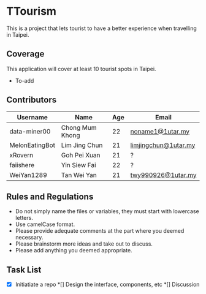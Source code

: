 # TTourism
This is a project that lets tourist to have a better experience when travelling in Taipei.

## Coverage
This application will cover at least 10 tourist spots in Taipei.

- To-add

## Contributors

| Username       | Name            | Age  | Email                |
| -------------- | --------------- | ---- | -------------------- |
| data-miner00   | Chong Mum Khong | 22   | noname1@1utar.my     |
| MelonEatingBot | Lim Jing Chun   | 21   | limjingchun@1utar.my |
| xRovern        | Goh Pei Xuan    | 21   | ?                    |
| faiishere      | Yin Siew Fai    | 22   | ?                    |
| WeiYan1289     | Tan Wei Yan     | 21   | twy990926@1utar.my   |

## Rules and Regulations

- Do not simply name the files or variables, they must start with lowercase letters.
- Use camelCase format.
- Please provide adequate comments at the part where you deemed necessary.
- Please brainstorm more ideas and take out to discuss.
- Please add anything you deemed appropriate.

## Task List
*[x] Initiatiate a repo
*[] Design the interface, components, etc
*[] Discussion
